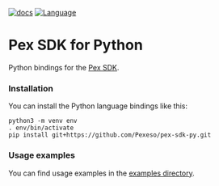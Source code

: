 [![docs](https://img.shields.io/badge/docs-reference-blue.svg)](https://docs.ae.pex.com/python/)
[![Language](https://img.shields.io/badge/Language-Python-blue.svg)](https://python.org/)

# Pex SDK for Python

Python bindings for the [Pex SDK](https://docs.search.pex.com).

### Installation

You can install the Python language bindings like this:


    python3 -m venv env
    . env/bin/activate
    pip install git+https://github.com/Pexeso/pex-sdk-py.git



### Usage examples

You can find usage examples in the [examples directory](examples).
